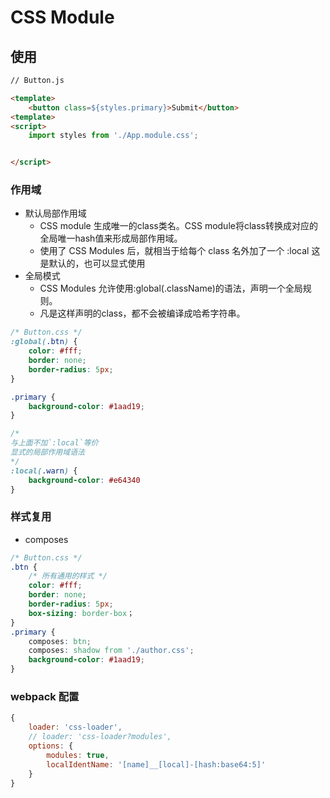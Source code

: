 # CSS Module

## 使用
```html
// Button.js

<template>
	<button class=${styles.primary}>Submit</button>
<template>
<script>
	import styles from './App.module.css';


</script>

```

### 作用域
- 默认局部作用域
  - CSS module 生成唯一的class类名。CSS module将class转换成对应的全局唯一hash值来形成局部作用域。
  - 使用了 CSS Modules 后，就相当于给每个 class 名外加了一个 :local 这是默认的，也可以显式使用
- 全局模式
  - CSS Modules 允许使用:global(.className)的语法，声明一个全局规则。
  - 凡是这样声明的class，都不会被编译成哈希字符串。

```css
/* Button.css */
:global(.btn) {
    color: #fff;
    border: none;
    border-radius: 5px;
}

.primary {
    background-color: #1aad19;
}

/* 
与上面不加`:local`等价 
显式的局部作用域语法
*/
:local(.warn) {
    background-color: #e64340
}
```

### 样式复用
- composes
```css
/* Button.css */
.btn {
    /* 所有通用的样式 */
    color: #fff;
    border: none;
    border-radius: 5px;
    box-sizing: border-box；
}
.primary {
    composes: btn;
    composes: shadow from './author.css';
    background-color: #1aad19;
}
```

### webpack 配置
```js
{
    loader: 'css-loader',
    // loader: 'css-loader?modules',
    options: {
        modules: true,
        localIdentName: '[name]__[local]-[hash:base64:5]'
    }
}


```